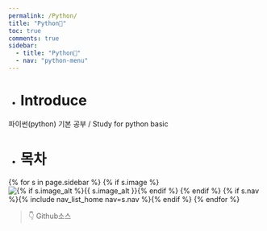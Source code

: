 ```yaml
---
permalink: /Python/
title: "Python🐸"
toc: true
comments: true
sidebar:
  - title: "Python🐸"
  - nav: "python-menu"
---
```


- # Introduce

파이썬(python) 기본 공부 / Study for python basic

- # 목차

{% for s in page.sidebar %}
{% if s.image %}
<img src="{{ s.image | relative_url }}"
             alt="{% if s.image_alt %}{{ s.image_alt }}{% endif %}">
{% endif %}
{% if s.nav %}{% include nav_list_home nav=s.nav %}{% endif %}
{% endfor %}

> 👇 Github소스

<script src="https://gist.github.com/ChanYoung-dev/08afabaf65e0bebdcde1d350b1df292c.js"></script>
